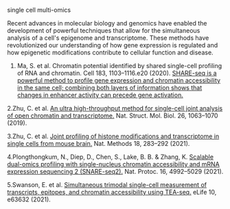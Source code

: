 single cell multi-omics

Recent advances in molecular biology and genomics have enabled the development of powerful techniques that allow for the simultaneous analysis of a cell's epigenome and transcriptome. These methods have revolutionized our understanding of how gene expression is regulated and how epigenetic modifications contribute to cellular function and disease.


1. Ma, S. et al. Chromatin potential identified by shared single-cell profiling of RNA and chromatin. Cell 183, 1103–1116.e20 (2020). [SHARE-seq is a powerful method to profile gene expression and chromatin accessibility in the same cell; combining both layers of information shows that changes in enhancer activity can precede gene activation.](https://www.sciencedirect.com/science/article/pii/S0092867420312538?via%3Dihub)

2.Zhu, C. et al. [An ultra high-throughput method for single-cell joint analysis of open chromatin and transcriptome.](https://www.nature.com/articles/s41594-019-0323-x) Nat. Struct. Mol. Biol. 26, 1063–1070 (2019).

3.Zhu, C. et al. [Joint profiling of histone modifications and transcriptome in single cells from mouse brain.](https://www.nature.com/articles/s41592-021-01060-3) Nat. Methods 18, 283–292 (2021).

4.Plongthongkum, N., Diep, D., Chen, S., Lake, B. B. & Zhang, K. [Scalable dual-omics profiling with single-nucleus chromatin accessibility and mRNA expression sequencing 2 (SNARE-seq2).](https://www.nature.com/articles/s41596-021-00507-3) Nat. Protoc. 16, 4992–5029 (2021).

5.Swanson, E. et al. [Simultaneous trimodal single-cell measurement of transcripts, epitopes, and chromatin accessibility using TEA-seq.](https://elifesciences.org/articles/63632) eLife 10, e63632 (2021).
